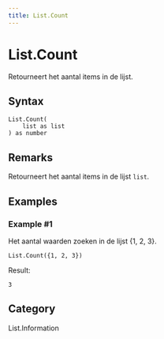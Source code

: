 ```yaml
---
title: List.Count
---
```


# List.Count


Retourneert het aantal items in de lijst.


## Syntax

```powerquery
List.Count(
    list as list
) as number
```


## Remarks

Retourneert het aantal items in de lijst <code>list</code>.


## Examples

### Example #1 
Het aantal waarden zoeken in de lijst \{1, 2, 3}.
```powerquery
List.Count({1, 2, 3})
```

Result: 
```powerquery
3
```




## Category
List.Information

